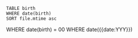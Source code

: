 ```dataview
TABLE birth
WHERE date(birth)
SORT file.mtime asc
```
WHERE date(birth) = 00
WHERE date({{date:YYY}})